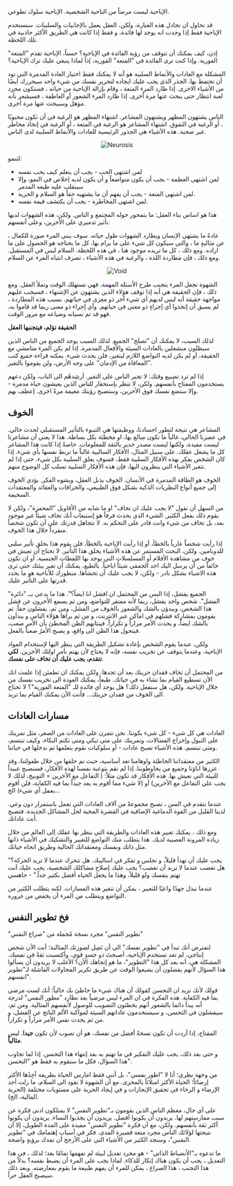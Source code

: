 الإباحية ليست مرضاً من الناحية الشخصية. الإباحية سلوك تطوعي.

قد تحاول ان تجادل هذه العبارة، ولكن، العقل يعمل بالإجابيات والسلبيات. ستستخدم الإباحية فقط إذا وجدت انه يوجد لها فائدة، و فقط إذا كانت هي الطريق الأكثر جاذبية في تلك اللحظة.

إذن، كيف يمكنك أن تتوقف من رؤية الفائدة في الإباحية؟ حسناً، الإباحية تقدم "المتعة" الفورية. وإذا كنت ترى الفائدة في "المتعة" الفورية، إذاً لماذا ينبغي عليك ترك الإباحية؟


المشكلة مع العادات والأنماط السلبية هو أنه لا يمكنك فقط اختيار العادة المدمرة التي تود أن تحتفظ بها. الجذر الذي يجب عليك ايجاده لتحرير نفسك من شيء واحد سيحررك أيضًا من الأشياء الاخرى. إذا طارد المرء المتعة ، وقام بإزالة الإباحية من حياته ، فستكون مجرد لعبة انتظار حتى يبحث عنها مرة أخرى. إذا طارد المرء الشعور أو العاطفة ، فسيشعر بأنه مؤهل وسيبحث عنها مرة أخرى.

الناس يشتهون المظهر ويشتهون المشاعر. اشتهاء المظهر هو الرغبة في أن تكون محبوبًا ، أو الرغبة في التفوق. اشتهاء المشاعر هو الرغبة في المتعة ، أو الرغبة في إتخاذ مخاطر غير صحية. هذه الأشياء هي الجذور الرئيسية للعادات والأنماط السلبية لدى الناس.

<div style="display:flex; justify-content:center; margin-top:10px;margin-bottom:10px;" title="Source: Heroin Hive (book)"><img alt="Neurosis" src="https://burgeonbook.org/md_images/neurosis.png" style="max-width:100%; max-height:450px"></div>

لتنمو:
- لمن اشتهى الحب - يجب أن يتعلم كيف يحب نفسه
- لمن اشتهى العظمة - يجب أن يكون متواضعاً و أن يكون لديه إخلاص في النمو، وإلا سينقلب عليه طبعه المدمر
- لمن اشتهى المتعة - يجب أن يفهم أن ما يشتهيه حقاً هو السلام و الحرية.
- لمن اشتهى المخاطرة - يجب أن يكتشف قيمة نفسه. 

هذا هو اساس بناء العقل: ما يتمحور حوله المجتمع و الناس. ولكن، هذه الشهوات لديها تأثير تدميري على الأخرين، وعلى أنفسهم.  

عادةً ما يشتهي الإنسان ويطارد الشهوات طول حياته. سوف يبني المرء صورة للكمال ، عن مثاليةٍ ما ، والتي سيكون كل شيء على ما يرام بها. كل ما يحتاجه هو الحصول على ما اراده. ومع ذلك ، كل ما تريده موجود هنا ، في هذه اللحظة. السلام ليس في المستقبل. ومع ذلك ، فإن مطاردة اللذة ، والرغبة في هذه الأشياء ، تصرف انتباه المرء عن السلام.


<div style="display:flex; justify-content:center; margin-top:10px;margin-bottom:10px;" title="Source: Heroin Hive (book)"><img alt="Void" src="https://burgeonbook.org/md_images/void.png" style="max-width:100%; max-height:230px"></div>

الشهوة تجعل المرء يتجنب طرح الأسئلة المهمة. فهي تستهلك الوقت وتملأ العقل. ومع ذلك ، فإن الحقيقة هي أنه إذا توقف هؤلاء الذين يشتهون عن الإشتهاء ، فسيجب عليهم مواجهة حقيقة أنه ليس لديهم أي شيء آخر ذو مغزى في حياتهم. بسبب هذه المطاردة ، لم يسبق أن إتخذوا أي إجراءٍ ذو معنى في حياتهم. وأي إجراء ذو معنى ربما قد قاموا به، فهو قد تم نسيانه وضياعه مع مرور الوقت.

**الحقيقة تؤلم، فيتجنبها العقل**

لذلك السبب، لا يمكنك أن "تصلح" الجميع. لذلك السبب يوجد الجميع من الناس الذين سيظلون منشغلين بالعادات السيئة والأفعال المدمرة. إذا لم يكن المرء متامشي مع الحقيقة، أو لم يكن لديه التواضع اللازم ليتغير، فلن يحدث شيء. يمكنه قراءة جميع كتب "المعافاة من الإدمان" على وجه الأرض، ولن يقوموا بالتغير.
 

إذا لم ترد تضييع وقتك: لا تجبر الناس على التغير. أرشِدهُم الى الباب، ولكن دعهم يستخدمون المفتاح بأنفسهم. ولكن، لا تنظر بإستحقار للناس الذين يعيشون حياة مدمرة - وإلا ستضع نفسك فوق الأخرين، وستصبح رؤيتك مغيمة مرةً اخرى. إعطف بهم.
  
## الخوف
 
 المشاعر هي نتيجة لتطور اجسادنا، ووظيفتها هي التنبوء بالتأثير المستقبلي لحدث حالي. في عصرنا الحالي، غالباً ما تكون مبالغ بها، او مخطئة بكل بساطة. هذا لا يعني أن مشاعرنا ليست مفيدة، ولكنها ليست مصدر جدير بالثقة للمعلومات. خاصةً إذا كانت هذا المشاعر كل ما يشغل عقلك. على سبيل المثال، الأفكار السالبية غالباً ما تربط نفسها بأي شيء. إذا كان الشخص يفكر بهذه الأفكار السلبية فقط، فسوف يعلق السلبية بكل شيء. حتى إذا لم تتغير الأشياء التي ينظرون اليها، فإن هذه الأفكار السلبية تسلب كل الوضوح منهم.   

الخوف هو الطاقة المدمرة في الأنسان. الخوف يذبل العقل، ويشوه الفكر. يؤدي الخوف إلى جميع أنواع النظريات الذكية بشكل فوق الطبيعي، والخرافات والعقائد والمعتقدات السخيفة.
 
من السهل أن نقول "لا يجب عليك ان تخاف" او ما شابه من الأقاويل "المحفزة"، ولكن لا يقوم ذلك بفعل الكثير. الشيء الذي يحدث فرقاً هو إستيعاب أنك تخاف شيئاً غير موجود بعد، بل تخاف من شيء وانت قادر على التحكم به. لا تتجاهل قدرتك على أن تكون شخصاً منفرداً خلال هذا الخوف.
 
 
 إذا رأيت شخصاً عارياً بالخطأ، أو إذا رأيت الإباحية بالخطأ، فلن يقوم هذا بخلق تأثير سلبي للدوبامين. ولكن، البحث المستمر عن هذه الأشياء يخلق هذا التأثير. لا تحتاج أن تعيش في خوف من مشاهدة الأفلام أو المسلسلات التي يوجد بها اللقطات الجنسية. أو ان تكون خائفاً من أن يرسل اليك احد الحمقى شيئاً اباحياً. بالطبع، يمكنك أن تغير بيئتك حتى ترى هذه الاشياء بشكل نادر - ولكن، لا يجب عليك أن تخشاها. منظورك للأباحية هو ما يحدد قدرتها على التأثير عليك.
 
"الجميع يفشل، إذا اليس من المحتمل ان افشل انا ايضاً؟". هذا ما يدعى بــ "دائرة الفشل". شخص واحد يفشل، ربما لأنه مفتقر للتواضع، ومن ثم يسمع الأخرون عن فشل هذا الشخص، ويبدؤن بالشك والشعور بالخوف من الفشل، ومن ثم، يفشلون حقاً. ثم يقومون بمشاركة فشلهم في اماكن عبر الانترنت، و من ثم يراها هؤلاء الناس و يبدأون بالشك ايضاً، و يحدث الأمر مراراً و تكراراً. فينتابهم الظن المخطئ بأن الأمر صعب، فيتحول هذا الظن الى واقع، و يصبح الأمرُ صعباً بالفعل.  

ولكن، عندما يقوم الشخص بإعادة تشكيل الطريقة التي ينظر اليها لإستخدام المواد الإباحية، وعندما يتوقف عن تخريب نفسه، فإنه لا يحتاج لأن يهتم بأمر اولئك الأخرين. **لكي تتقدم، يجب عليك أن تخاف على نفسك**.  


من المحتمل أن تخاف فقدان حريتك بعد أن تجدها. ولكن يمكنك ان تطمئن إذا علمت انك الأن تسطيع القيام بما تشاء به في حياتك. طبعاً، يمكنك العودة الى تخريب نفسك من خلال الإباحية. ولكن، هل ستفعل ذلك؟ هل يوجد أي فائدة للـ "المتعة الفورية"؟ لا تحتاج الى الخوف من فقدان حريتك… فأنت الأن يمكنك القيام بما تريد.
 

## مسارات العادات

العادات هي كل شيء - كل شيء يكوننا. نحن نتمرن على العادات من الصغر، مثل تمرينك على التبول وإخراج الفضالات، وتمرينك على متى تبكي ومتى تكتم البكاء، وكيف تبتسم، ومتى تبتسم. هذه الأشياء تصبح عادات - أو سلوكيات نقوم بتعلمها ثم ندخلها في حياتنا.

 الكثير من معتقداتنا الخاطئة واوهامنا تعد أساسية، حيث تم خلقها من خلال طفولتنا، وقد عززها اباؤنا وجميع من يحاوطوننا. إذا لم نقم بتوعية نفسنا لهذه الأفكار، فسنصبح عبيداً للبيئة التي نعيش بها. هذه الأفكار قد تكون مثلاً: ( التفاعل مع الأخرين = التوبيخ، لذلك لا يجب علي التفاعل مع الأخرين) أو (لا شيء مما أقوم به يعد جيداً بما فيه الكفاية، فلن أقوم بعمل أي شيء) الخ...
 
عندما نتقدم في السن ، نصبح مجموعةً من آلاف العادات التي تعمل باستمرار دون وعي. لدينا القليل من القوة الدماغية الإضافية في القشرة المخية لحل المشاكل الجديدة. فتصبح أنت عاداتك.

ومع ذلك ، يمكنك تغيير هذه العادات والطريقة التي ينظر بها عقلك إلى العالم من خلال زيادة المرونة العصبية لديك. هذا يتطلب منك التواضع للتغيير والتشكيك في الأشياء ذاتها مثل ذاتك ونفسك ومعتقداتك الحالية وطريق اتجاه حياتك.

"يجب عليك أن تهدأ قليلاً، و تجلس و تفكر في اساليبك. هل تتحرك عندما لا تريد الحركة؟ هل تغضب عندما لا تريد أن تغضب؟ يجب عليك إصلاح مشاكلك الشخصية، يجب عليك أنت تهتم بنفسك ولو قليلاً، وهذا ما يجعل الحياه أفضل بكثير جداً." - جاهسي

عندما نبذل جهدًا واعيًا للتغيير ، يمكن أن تتغير هذه المسارات. لكنه يتطلب الكثير من التواضع ويتطلب من المرء أن يخفض من غروره.

## فخ تطوير النفس

"تطوير النفس" مجرد نسخة مُجملة من "صراع النفس"

لنفترض أنك تبدأ في "تطوير نفسك" الى أن تَصِل لصورتك المثالية؛ أنت الأن شخص إنتاجي، لم تعد تستخدم الإباحية، أصبحتَ ذو جسدٍ قوي، وأكتسبت ثقةً في نفسك. المشكلة هي، أنه بعد كل هذا "التطوير"، ما هو إتجاهك الأن؟ الأغلب لا يريدون أن يسألوا هذا السؤال لأنهم يفضلون أن يضيعوا الوقت عن طريق تكرير المحاولات الفاشلة لـ"تطوير انفسهم".  

قولك لأنك تريد ان التحسن كقولك أن هناك شيء ما خاطئ بك حالياً؛ أنك لست مرضي بما فيه الكفاية. هذه الفكرة في ان المرء ليس مرضياً بعد تطارد "مطور النفس" لدرجة أنه يبدأ دائما بالشعور أنهم يخطئون التصويب للوصول لأنفسهم المثالية. ومن ثم، سيفشلون في التحسن، و سيستخدمون عاداتهم السيئة لمواكبة الألم الناتج عن الفشل، و من ثم يحدث نفس الأمر مراراً و تكراراً.
  
المفتاح، إذا أردت أن تكون نسخةً أفضل من نفسك، هو أن تصوب لأن تكون **جيدا**. ليس **مثالياً**.

و حتى بعد ذلك، يجب عليك التفكير في ما تهتم به بعد إنتهاء هذا التحسن. إذا لما تجاوب هذا السؤال، فكل ما ستقوم به فقط هو "التحسن". 

من وجهة نظري؛ أنا لا "اطور نفسي"، بل أنني فقط امارس الحياة بطريقة أجِدُها الأكثر إرضائاً؛ الحياة الأكثر امتلائاً بالمخزى. مع أن الشهوة لا تقود الى السلام، ما زلت أجد الإرضاء و الرخاء في تحقيق الإنجازات و في إيجاد الحرية على مستويات مختلفة (الحرية المالية، الخ).

على أي حال، معظم الناس الذين يقومون بـ"تطوير النفس" لا يمتلكون ادنى فكرة عن سبب ممارستهم لها. يريدون أن يكونوا أفضل. يريدون أن يجذبوا النساء. يريدون أن يكونوا أكثر ثقة بأنفسهم. ولكن، مع أن فكرة "تطوير النفس" مفيدة على المدة الطويل، إلا أن نتيجتها لؤلائك الناس مجرد متعة قصيرة المدى. فكر في أسباب إهتمامك في "تطوير النفس"، وستجد الكثير من الأشياء التي على الأرجح أن تمدك برؤيةٍ واضحة.  

ما تدعوه بـ"الأنضباط الذاتي" - هو مجرد تعديل لبيئة لم نفهمها تمامًا بعد؛ لذلك ، في هذا التعديل ، يجب أن يكون هناك إنكار للذكاء. لماذا يجب على المرء أن يضبط نفسه؟ بدلاً من هذا التجنب ، هذا الصراع ، يمكن للمرء أن يفهم طبيعة ما يقوم بمعارضته. وبعد ذلك سيصبح العقل حراً.

